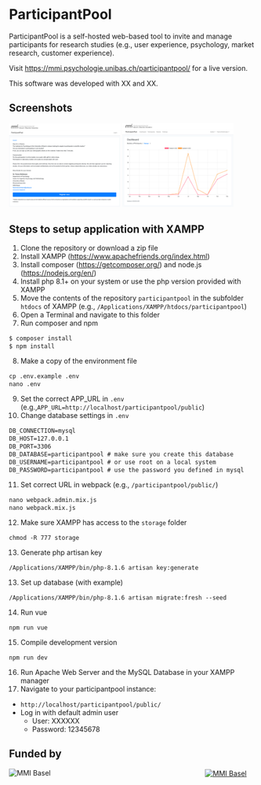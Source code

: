 # ParticipantPool

ParticipantPool is a self-hosted web-based tool to invite and manage participants for research studies (e.g., user experience, psychology, market research, customer experience).

Visit https://mmi.psychologie.unibas.ch/participantpool/ for a live version. 

This software was developed with XX and XX. 

## Screenshots

<p float="left">
    <a href="/readme/screenshot_participant.png?raw=true"><img src="/readme/screenshot_participant.png?raw=true" width="45%" title="Sign-up"></a>
    <a href="/readme/screenshot_admin.png?raw=true"><img src="/readme/screenshot_admin.png?raw=true" width="45%" title="Admin interface"></a>
</p>

## Steps to setup application with XAMPP

1. Clone the repository or download a zip file
2. Install XAMPP (https://www.apachefriends.org/index.html)
4. Install composer (https://getcomposer.org/) and node.js (https://nodejs.org/en/)
5. Install php 8.1+ on your system or use the php version provided with XAMPP 
6. Move the contents of the repository `participantpool` in the subfolder `htdocs` of XAMPP (e.g., `/Applications/XAMPP/htdocs/participantpool`)
7. Open a Terminal and navigate to this folder
8. Run composer and npm
```
$ composer install
$ npm install
```
8. Make a copy of the environment file
```
cp .env.example .env
nano .env
```
9. Set the correct APP_URL in `.env` (e.g.,`APP_URL=http://localhost/participantpool/public`)
10. Change database settings in `.env`
```
DB_CONNECTION=mysql
DB_HOST=127.0.0.1
DB_PORT=3306
DB_DATABASE=participantpool # make sure you create this database
DB_USERNAME=participantpool # or use root on a local system
DB_PASSWORD=participantpool # use the password you defined in mysql
```
 11.  Set correct URL in webpack (e.g., `/participantpool/public/`)
```
nano webpack.admin.mix.js
nano webpack.mix.js
```
 12. Make sure XAMPP has access to the `storage` folder 
```
chmod -R 777 storage  
```
13. Generate php artisan key
 ```
/Applications/XAMPP/bin/php-8.1.6 artisan key:generate
 ```
 13. Set up database (with example)
```
/Applications/XAMPP/bin/php-8.1.6 artisan migrate:fresh --seed
```
14. Run vue
```
npm run vue
```
15. Compile development version
 ```
npm run dev
```
16. Run Apache Web Server and the MySQL Database in your XAMPP manager
17. Navigate to your participantpool instance:
* `http://localhost/participantpool/public/`
* Log in with default admin user
	* User: XXXXXX
	* Password: 12345678

## Funded by
<div>
    <a href="https://www.mmi-basel.ch/"><img src="https://www.mmi-basel.ch/images/MMI_Logo_outline_retina.png" width="400px" align="left" title="MMI Basel"></a>
    <a href="https://www.unibas.ch/"><img src="https://psychologie.unibas.ch/typo3conf/ext/easyweb/Resources/Public/Images/Logo_Unibas_BraPan_DE.svg?1668525050" width="200px" align="center" title="MMI Basel"></a>
</div>
